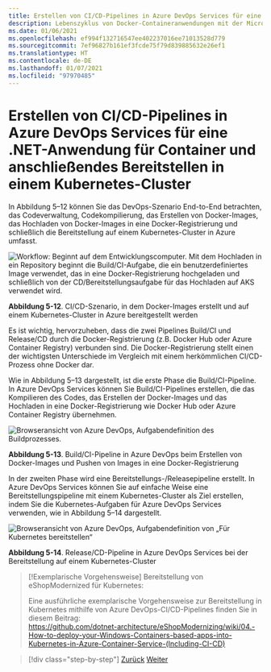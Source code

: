 ```yaml
---
title: Erstellen von CI/CD-Pipelines in Azure DevOps Services für eine .NET-Anwendung für Container und anschließendes Bereitstellen in einem Kubernetes-Cluster
description: Lebenszyklus von Docker-Containeranwendungen mit der Microsoft-Plattform und Tools
ms.date: 01/06/2021
ms.openlocfilehash: ef994f132716547ee402237016ee71013528d779
ms.sourcegitcommit: 7ef96827b161ef3fcde75f79d839885632e26ef1
ms.translationtype: HT
ms.contentlocale: de-DE
ms.lasthandoff: 01/07/2021
ms.locfileid: "97970485"
---
```

# <a name="create-cicd-pipelines-in-azure-devops-services-for-a-net-application-on-containers-and-deploying-to-a-kubernetes-cluster"></a>Erstellen von CI/CD-Pipelines in Azure DevOps Services für eine .NET-Anwendung für Container und anschließendes Bereitstellen in einem Kubernetes-Cluster

In Abbildung 5–12 können Sie das DevOps-Szenario End-to-End betrachten, das Codeverwaltung, Codekompilierung, das Erstellen von Docker-Images, das Hochladen von Docker-Images in eine Docker-Registrierung und schließlich die Bereitstellung auf einem Kubernetes-Cluster in Azure umfasst.

![Workflow: Beginnt auf dem Entwicklungscomputer. Mit dem Hochladen in ein Repository beginnt die Build/CI-Aufgabe, die ein benutzerdefiniertes Image verwendet, das in eine Docker-Registrierung hochgeladen und schließlich von der CD/Bereitstellungsaufgabe für das Hochladen auf AKS verwendet wird.](media/docker-workflow-ci-cd-aks.png)

**Abbildung 5-12**. CI/CD-Szenario, in dem Docker-Images erstellt und auf einem Kubernetes-Cluster in Azure bereitgestellt werden

Es ist wichtig, hervorzuheben, dass die zwei Pipelines Build/CI und Release/CD durch die Docker-Registrierung (z.B. Docker Hub oder Azure Container Registry) verbunden sind. Die Docker-Registrierung stellt einen der wichtigsten Unterschiede im Vergleich mit einem herkömmlichen CI/CD-Prozess ohne Docker dar.

Wie in Abbildung 5–13 dargestellt, ist die erste Phase die Build/CI-Pipeline. In Azure DevOps Services können Sie Build/CI-Pipelines erstellen, die das Kompilieren des Codes, das Erstellen der Docker-Images und das Hochladen in eine Docker-Registrierung wie Docker Hub oder Azure Container Registry übernehmen.

![Browseransicht von Azure DevOps, Aufgabendefinition des Buildprozesses.](media/build-ci-pipeline-azure-devops-push-to-docker-registry.png)

**Abbildung 5-13**. Build/CI-Pipeline in Azure DevOps beim Erstellen von Docker-Images und Pushen von Images in eine Docker-Registrierung

In der zweiten Phase wird eine Bereitstellungs-/Releasepipeline erstellt. In Azure DevOps Services können Sie auf einfache Weise eine Bereitstellungspipeline mit einem Kubernetes-Cluster als Ziel erstellen, indem Sie die Kubernetes-Aufgaben für Azure DevOps Services verwenden, wie in Abbildung 5–14 dargestellt.

![Browseransicht von Azure DevOps, Aufgabendefinition von „Für Kubernetes bereitstellen“](media/release-cd-pipeline-azure-devops-deploy-to-kubernetes.png)

**Abbildung 5-14**. Release/CD-Pipeline in Azure DevOps Services bei der Bereitstellung auf einem Kubernetes-Cluster

> [!Exemplarische Vorgehensweise] Bereitstellung von eShopModernized für Kubernetes:
>
> Eine ausführliche exemplarische Vorgehensweise zur Bereitstellung in Kubernetes mithilfe von Azure DevOps-CI/CD-Pipelines finden Sie in diesem Beitrag: \
><https://github.com/dotnet-architecture/eShopModernizing/wiki/04.-How-to-deploy-your-Windows-Containers-based-apps-into-Kubernetes-in-Azure-Container-Service-(Including-CI-CD)>

>[!div class="step-by-step"]
>[Zurück](docker-application-outer-loop-devops-workflow.md)
>[Weiter](../run-manage-monitor-docker-environments/index.md)
